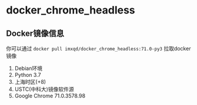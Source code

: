# docker_chrome_headless

## Docker镜像信息

你可以通过 `docker pull imxqd/docker_chrome_headless:71.0-py3` 拉取docker镜像

1. Debian环境
2. Python 3.7
3. 上海时区(+8)
4. USTC(中科大)镜像软件源
5. Google Chrome 71.0.3578.98

